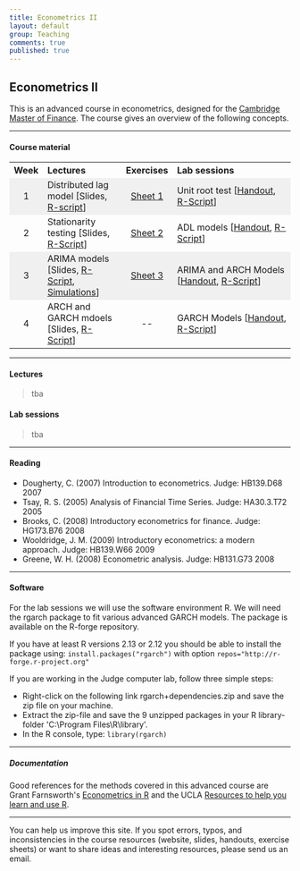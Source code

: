 ```yaml
---
title: Econometrics II
layout: default
group: Teaching
comments: true
published: true
---
```




## Econometrics II

This is an advanced course in econometrics, designed for the [Cambridge Master of Finance](http://www.jbs.cam.ac.uk/programmes/master-of-finance-mfin/). The course gives an overview of the following concepts. 

***

#### Course material

<TABLE WIDTH="100%"> 
<TR>
<TH align="center" WIDTH="10%"> Week </TH>
<TH align="left" WIDTH="30%">Lectures  </TH>
<TH align="center" WIDTH="10%">Exercises </TH>
<TH align="left" WIDTH="50%">Lab sessions </TH>
</TR>
<TR bgcolor="#f0f0f0">
<TD align="center">1</TD>
<TD>Distributed lag model [Slides, <a href="/teaching/econometrics2/docs/Lec1.R">R-script</a>]</TD>
<TD align="center"><a href="/teaching/econometrics2/docs/Quiz1Qs.pdf">Sheet 1</a></TD>
<TD>Unit root test [<a href="/teaching/econometrics2/docs/MFinLabSessionLent1.pdf">Handout</a>, <a href="/teaching/econometrics2/docs/CompLabSessionLent1.R">R-Script</a>]</TD>
</TR>
<TR >
<TD align="center">2</TD>
<TD>Stationarity testing [Slides, <a href="/teaching/econometrics2/docs/Lec2.R">R-Script</a>]</TD>
<TD align="center"><a href="/teaching/econometrics2/docs/Quiz2Qs.pdf">Sheet 2</a></TD>
<TD>ADL models [<a href="/teaching/econometrics2/docs/MFinLabSessionLent1.pdf">Handout</a>, <a href="/teaching/econometrics2/docs/CompLabSessionLent1.R">R-Script</a>]</TD>
</TR>
<TR bgcolor="#f0f0f0">
<TD align="center">3</TD>
<TD>ARIMA models [Slides, <a href="/teaching/econometrics2/docs/Lec3.R">R-Script</a>, <a href="/teaching/econometrics2/docs/Lec3_simulations.R">Simulations</a>]</TD>
<TD align="center"><a href="/teaching/econometrics2/docs/Quiz3Qs.pdf">Sheet 3</a></TD>
<TD>ARIMA and ARCH Models [<a href="/teaching/econometrics2/docs/MFinLabSessionLent2And3.pdf">Handout</a>, <a href="/teaching/econometrics2/docs/CompLabSessionLent2And3.R">R-Script</a>]</TD>
</TR>
<TR >
<TD align="center">4</TD>
<TD>ARCH and GARCH mdoels [Slides, <a href="/teaching/econometrics2/docs/Lec4.R">R-Script</a>]</TD>
<TD align="center">--</TD>
<TD>GARCH Models [<a href="/teaching/econometrics2/docs/MFinLabSessionLent2And3.pdf">Handout</a>, <a href="/teaching/econometrics2/docs/CompLabSessionLent2And3.R">R-Script</a>]</TD>
</TR>
</TABLE>

***

#### Lectures

> tba

#### Lab sessions

> tba

***

####  Reading
- Dougherty, C. (2007) Introduction to econometrics. Judge: HB139.D68 2007
- Tsay, R. S. (2005) Analysis of Financial Time Series. Judge: HA30.3.T72 2005
- Brooks, C. (2008) Introductory econometrics for finance. Judge: HG173.B76 2008
- Wooldridge, J. M. (2009) Introductory econometrics: a modern approach. Judge: HB139.W66 2009
- Greene, W. H. (2008) Econometric analysis. Judge: HB131.G73 2008

***

#### Software

For the lab sessions we will use the software environment R. We will need the rgarch package to fit various advanced GARCH models. The package is available on the R-forge repository.

If you have at least R versions 2.13 or 2.12 you should be able to install the package using: `install.packages("rgarch")` with option `repos="http://r-forge.r-project.org"`

If you are working in the Judge computer lab, follow three simple steps:

- Right-click on the following link rgarch+dependencies.zip and save the zip file on your machine.
- Extract the zip-file and save the 9 unzipped packages in your R library-folder 'C:\Program Files\R\library'.
- In the R console, type: `library(rgarch)`

***

##### Documentation

Good references for the methods covered in this advanced course are Grant Farnsworth's [Econometrics in R](http://cran.r-project.org/doc/contrib/Farnsworth-EconometricsInR.pdf) and the UCLA [Resources to help you learn and use R](http://www.ats.ucla.edu/stat/R/). 

***

You can help us improve this site. If you spot errors, typos, and inconsistencies in the course resources (website, slides, handouts, exercise sheets) or want to share ideas and interesting resources, please send us an email.
